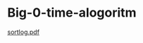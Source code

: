 # Big-0-time-alogoritm

[sortlog.pdf](https://github.com/subhanga/Big-0-time-alogoritm/files/8179542/sortlog.pdf)
